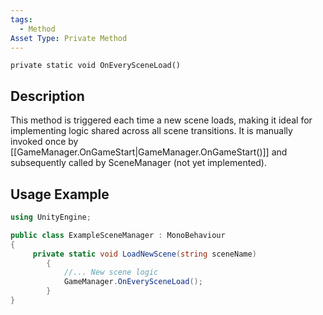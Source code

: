 ```yaml
---
tags:
  - Method
Asset Type: Private Method
---
```

```
private static void OnEverySceneLoad()
```
## Description
This method is triggered each time a new scene loads, making it ideal for implementing logic shared across all scene transitions. It is manually invoked once by [[GameManager.OnGameStart|GameManager.OnGameStart()]] and subsequently called by SceneManager (not yet implemented).
## Usage Example
```cs
using UnityEngine;

public class ExampleSceneManager : MonoBehaviour
{ 
	 private static void LoadNewScene(string sceneName)
        {
			//... New scene logic
			GameManager.OnEverySceneLoad();
        }
}
```